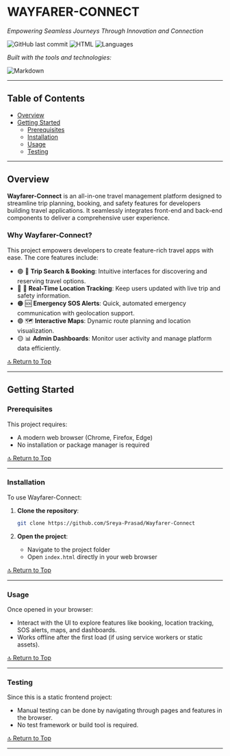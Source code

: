 # WAYFARER-CONNECT

*Empowering Seamless Journeys Through Innovation and Connection*

![GitHub last commit](https://img.shields.io/github/last-commit/Sreya-Prasad/Wayfarer-Connect?color=gray&label=last%20commit)
![HTML](https://img.shields.io/badge/html-42.8%25-blue)
![Languages](https://img.shields.io/badge/languages-3-gray)

*Built with the tools and technologies:*

![Markdown](https://img.shields.io/badge/-Markdown-000?logo=markdown)

---

## Table of Contents

- [Overview](#overview)
- [Getting Started](#getting-started)
  - [Prerequisites](#prerequisites)
  - [Installation](#installation)
  - [Usage](#usage)
  - [Testing](#testing)

---

## Overview

**Wayfarer-Connect** is an all-in-one travel management platform designed to streamline trip planning, booking, and safety features for developers building travel applications. It seamlessly integrates front-end and back-end components to deliver a comprehensive user experience.

### Why Wayfarer-Connect?

This project empowers developers to create feature-rich travel apps with ease. The core features include:

- 🟢 🚀 **Trip Search & Booking**: Intuitive interfaces for discovering and reserving travel options.
- 🔵 📍 **Real-Time Location Tracking**: Keep users updated with live trip and safety information.
- 🟠 🆘 **Emergency SOS Alerts**: Quick, automated emergency communication with geolocation support.
- 🟣 🗺️ **Interactive Maps**: Dynamic route planning and location visualization.
- 🟡 📊 **Admin Dashboards**: Monitor user activity and manage platform data efficiently.

[🔝 Return to Top](#wayfarer-connect)

---

## Getting Started

### Prerequisites

This project requires:

- A modern web browser (Chrome, Firefox, Edge)
- No installation or package manager is required

[🔝 Return to Top](#wayfarer-connect)

---

### Installation

To use Wayfarer-Connect:

1. **Clone the repository**:

    ```bash
    git clone https://github.com/Sreya-Prasad/Wayfarer-Connect
    ```

2. **Open the project**:

    - Navigate to the project folder
    - Open `index.html` directly in your web browser

[🔝 Return to Top](#wayfarer-connect)

---

### Usage

Once opened in your browser:

- Interact with the UI to explore features like booking, location tracking, SOS alerts, maps, and dashboards.
- Works offline after the first load (if using service workers or static assets).

[🔝 Return to Top](#wayfarer-connect)

---

### Testing

Since this is a static frontend project:

- Manual testing can be done by navigating through pages and features in the browser.
- No test framework or build tool is required.

[🔝 Return to Top](#wayfarer-connect)

---

